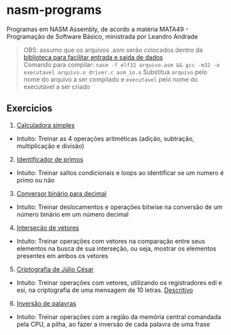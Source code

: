 # nasm-programs
Programas em NASM Assembly, de acordo a matéria MATA49 - Programação de Software Básico, ministrada por Leandro Andrade
> OBS: assumo que os arquivos .asm serão colocados dentro da [biblioteca para facilitar entrada e saida de dados](https://disciplinas.dcc.ufba.br/pub/MATA49/InstalacaoLinux32Bits/linux-ex.zip)  
Comando para compilar: ``` nasm -f elf32 arquivo.asm && gcc -m32 -o executavel arquivo.o driver.c asm_io.o ``` Substitua ``` arquivo ``` pelo nome do arquivo a ser compilado e ``` executavel ``` pelo nome do executável a ser criado

## Exercicios
1. [Calculadora simples](../master/exercicio1.asm) 
* Intuito: Treinar as 4 operações aritméticas (adição, subtração, multiplicação e divisão)
        
2. [Identificador de primos](../master/exercicio2.asm)
* Intuito: Treinar saltos condicionais e loops ao identificar se um numero é primo ou não

3. [Conversor binário para decimal](../master/exercicio3.asm)
* Intuito: Treinar deslocamentos e operações bitwise na conversão de um número binário em um número decimal

4. [Interseção de vetores](../master/exercicio4.asm)
* Intuito: Treinar operações com vetores na comparação entre seus elementos na busca de sua interseção, ou seja, mostrar os elementos presentes em ambos os vetores

5. [Criptografia de Júlio César](../master/exercicio5.asm)
* Intuito: Treinar operações com vetores, utilizando os registradores edi e esi, na criptografia de uma mensagem de 10 letras. [Descritivo](https://www.moodle.ufba.br/pluginfile.php/630179/mod_resource/content/1/exercicio_vetores.pdf)

6. [Inversão de palavras](../master/exercicio6.asm)
* Intuito: Treinar operações com a região da memória central comandada pela CPU, a pilha, ao fazer a inversão de cada palavra de uma frase 
